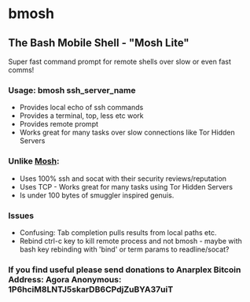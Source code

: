 bmosh
=====

## The Bash Mobile Shell - "Mosh Lite"

Super fast command prompt for remote shells over slow or even fast comms!

### Usage: bmosh ssh_server_name

- Provides local echo of ssh commands
- Provides a terminal, top, less etc work
- Provides remote prompt
- Works great for many tasks over slow connections like Tor Hidden Servers

### Unlike [Mosh](https://github.com/keithw/mosh):
- Uses 100% ssh and socat with their security reviews/reputation
- Uses TCP - Works great for many tasks using Tor Hidden Servers
- Is under 100 bytes of smuggler inspired genuis.

### Issues
- Confusing: Tab completion pulls results from local paths etc. 
- Rebind ctrl-c key to kill remote process and not bmosh - maybe with bash key rebinding with 'bind' or term params to readline/socat?


### If you find useful please send donations to Anarplex Bitcoin Address: Agora Anonymous: 1P6hciM8LNTJ5skarDB6CPdjZuBYA37uiT 




